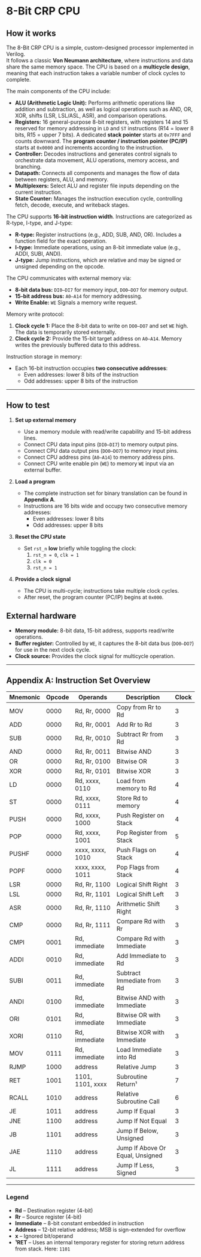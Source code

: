 # 8-Bit CRP CPU

## How it works

The 8-Bit CRP CPU is a simple, custom-designed processor implemented in Verilog.  
It follows a classic **Von Neumann architecture**, where instructions and data share the same memory space. The CPU is based on a **multicycle design**, meaning that each instruction takes a variable number of clock cycles to complete.

The main components of the CPU include:

- **ALU (Arithmetic Logic Unit):** Performs arithmetic operations like addition and subtraction, as well as logical operations such as AND, OR, XOR, shifts (LSR, LSL/ASL, ASR), and comparison operations.  
- **Registers:** 16 general-purpose 8-bit registers, with registers 14 and 15 reserved for memory addressing in `LD` and `ST` instructions (R14 = lower 8 bits, R15 = upper 7 bits). A dedicated **stack pointer** starts at `0x7FFF` and counts downward. The **program counter / instruction pointer (PC/IP)** starts at `0x0000` and increments according to the instruction.    
- **Controller:** Decodes instructions and generates control signals to orchestrate data movement, ALU operations, memory access, and branching.  
- **Datapath:** Connects all components and manages the flow of data between registers, ALU, and memory.  
- **Multiplexers:** Select ALU and register file inputs depending on the current instruction.  
- **State Counter:** Manages the instruction execution cycle, controlling fetch, decode, execute, and writeback stages.

The CPU supports **16-bit instruction width**. Instructions are categorized as R-type, I-type, and J-type:

- **R-type:** Register instructions (e.g., ADD, SUB, AND, OR). Includes a function field for the exact operation.  
- **I-type:** Immediate operations, using an 8-bit immediate value (e.g., ADDI, SUBI, ANDI).  
- **J-type:** Jump instructions, which are relative and may be signed or unsigned depending on the opcode.

The CPU communicates with external memory via:

- **8-bit data bus:** `DI0–DI7` for memory input, `DO0–DO7` for memory output.  
- **15-bit address bus:** `A0–A14` for memory addressing.  
- **Write Enable:** `WE` Signals a memory write request.

Memory write protocol:

1. **Clock cycle 1:** Place the 8-bit data to write on `DO0–DO7` and set `WE` high. The data is temporarily stored externally.  
2. **Clock cycle 2:** Provide the 15-bit target address on `A0–A14`. Memory writes the previously buffered data to this address.

Instruction storage in memory:

- Each 16-bit instruction occupies **two consecutive addresses**:
  - Even addresses: lower 8 bits of the instruction
  - Odd addresses: upper 8 bits of the instruction

---

## How to test

1. **Set up external memory**  
   - Use a memory module with read/write capability and 15-bit address lines.  
   - Connect CPU data input pins (`DI0–DI7`) to memory output pins.  
   - Connect CPU data output pins (`DO0–DO7`) to memory input pins.  
   - Connect CPU address pins (`A0–A14`) to memory address pins.  
   - Connect CPU write enable pin (`WE`) to memory `WE` input via an external buffer.

2. **Load a program**  
    - The complete instruction set for binary translation can be found in **Appendix A**.
    - Instructions are 16 bits wide and occupy two consecutive memory addresses:  
       - Even addresses: lower 8 bits  
       - Odd addresses: upper 8 bits
      
3. **Reset the CPU state**  
   - Set `rst_n` **low** briefly while toggling the clock:  
     1. `rst_n = 0`, `clk = 1`  
     2. `clk = 0`  
     3. `rst_n = 1`  
    
4. **Provide a clock signal**  
   - The CPU is multi-cycle; instructions take multiple clock cycles.  
   - After reset, the program counter (PC/IP) begins at `0x000`.

## External hardware

- **Memory module:** 8-bit data, 15-bit address, supports read/write operations.  
- **Buffer register:** Controlled by `WE`, it captures the 8-bit data bus (`DO0–DO7`) for use in the next clock cycle.
- **Clock source:** Provides the clock signal for multicycle operation.  
---

## Appendix A: Instruction Set Overview

| Mnemonic | Opcode | Operands         | Description                      | Clock |
|----------|--------|------------------|----------------------------------|-------|
|   MOV    |  0000  | Rd, Rr, 0000     | Copy from Rr to Rd               |   3   |
|   ADD    |  0000  | Rd, Rr, 0001     | Add Rr to Rd                     |   3   |
|   SUB    |  0000  | Rd, Rr, 0010     | Subtract Rr from Rd              |   3   |
|   AND    |  0000  | Rd, Rr, 0011     | Bitwise AND                      |   3   |
|    OR    |  0000  | Rd, Rr, 0100     | Bitwise OR                       |   3   |
|   XOR    |  0000  | Rd, Rr, 0101     | Bitwise XOR                      |   3   |
|    LD    |  0000  | Rd, xxxx, 0110   | Load from memory to Rd           |   4   |
|    ST    |  0000  | Rd, xxxx, 0111   | Store Rd to memory               |   4   |
|   PUSH   |  0000  | Rd, xxxx, 1000   | Push Register on Stack           |   4   |
|   POP    |  0000  | Rd, xxxx, 1001   | Pop Register from Stack          |   5   |
|  PUSHF   |  0000  | xxxx, xxxx, 1010 | Push Flags on Stack              |   4   |
|   POPF   |  0000  | xxxx, xxxx, 1011 | Pop Flags from Stack             |   4   |
|   LSR    |  0000  | Rd, Rr, 1100     | Logical Shift Right              |   3   |
|   LSL    |  0000  | Rd, Rr, 1101     | Logical Shift Left               |   3   |
|   ASR    |  0000  | Rd, Rr, 1110     | Arithmetic Shift Right           |   3   |
|   CMP    |  0000  | Rd, Rr, 1111     | Compare Rd with Rr               |   3   |
|   CMPI   |  0001  | Rd, immediate    | Compare Rd with Immediate        |   3   |
|   ADDI   |  0010  | Rd, immediate    | Add Immediate to Rd              |   3   |
|   SUBI   |  0011  | Rd, immediate    | Subtract Immediate from Rd       |   3   |
|   ANDI   |  0100  | Rd, immediate    | Bitwise AND with Immediate       |   3   |
|   ORI    |  0101  | Rd, immediate    | Bitwise OR with Immediate        |   3   |
|   XORI   |  0110  | Rd, immediate    | Bitwise XOR with Immediate       |   3   |
|   MOV    |  0111  | Rd, immediate    | Load Immediate into Rd           |   3   |
|   RJMP   |  1000  | address          | Relative Jump                    |   3   |
|   RET    |  1001  | 1101, 1101, xxxx | Subroutine Return¹               |   7   |
|  RCALL   |  1010  | address          | Relative Subroutine Call         |   6   |
|    JE    |  1011  | address          | Jump If Equal                    |   3   |
|   JNE    |  1100  | address          | Jump If Not Equal                |   3   |
|    JB    |  1101  | address          | Jump If Below, Unsigned          |   3   |
|   JAE    |  1110  | address          | Jump If Above Or Equal, Unsigned |   3   |
|    JL    |  1111  | address          | Jump If Less, Signed             |   3   |

---

### Legend

- **Rd** – Destination register (4-bit)  
- **Rr** – Source register (4-bit)  
- **Immediate** – 8-bit constant embedded in instruction  
- **Address** – 12-bit relative address; MSB is sign-extended for overflow  
- **x** – Ignored bit/operand  
- **¹RET** – Uses an internal temporary register for storing return address from stack. Here: `1101`  


